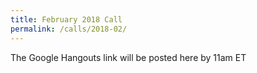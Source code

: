 ```yaml
---
title: February 2018 Call
permalink: /calls/2018-02/
---
```


The Google Hangouts link will be posted here by 11am ET

